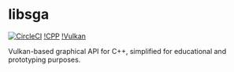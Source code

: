 # libsga

[![CircleCI](https://circleci.com/gh/rafalcieslak/libsga/tree/master.svg?style=svg)](https://circleci.com/gh/rafalcieslak/libsga/tree/master) [!CPP](https://img.shields.io/badge/C++-14-brightgreen.svg) [!Vulkan](https://img.shields.io/badge/powered_by-Vulkan-brightgreen.svg)

Vulkan-based graphical API for C++, simplified for educational and prototyping purposes.
